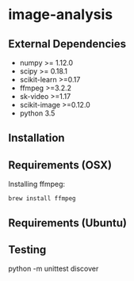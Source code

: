 # image-analysis

## External Dependencies
* numpy >= 1.12.0
* scipy >= 0.18.1
* scikit-learn >=0.17
* ffmpeg >=3.2.2
* sk-video >=1.17
* scikit-image >=0.12.0
* python 3.5

## Installation

## Requirements (OSX)

Installing ffmpeg:
```
brew install ffmpeg
```

## Requirements (Ubuntu)

## Testing
python -m unittest discover
